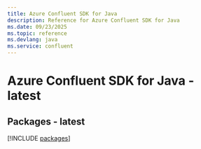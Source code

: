 ```yaml
---
title: Azure Confluent SDK for Java
description: Reference for Azure Confluent SDK for Java
ms.date: 09/23/2025
ms.topic: reference
ms.devlang: java
ms.service: confluent
---
```

# Azure Confluent SDK for Java - latest
## Packages - latest
[!INCLUDE [packages](confluent-index.md)]